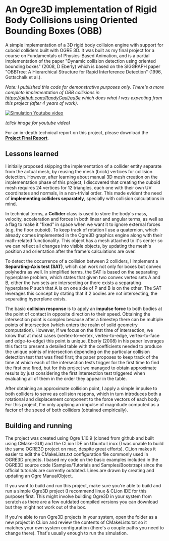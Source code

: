 # An Ogre3D implementation of Rigid Body Collisions using Oriented Bounding Boxes (OBB)

A simple implementation of a 3D rigid body collision engine with support for cuboid colliders built with OGRE 3D. It was built as my final project for a course on Fundamentals of Physics-Based Animation, and is a partial implementation of the paper "Dynamic collision detection using oriented bounding boxes" (2008, D Eberly) which is based on the SIGGRAPH paper "OBBTree: A Hierarchical Structure for Rapid Interference Detection" (1996, Gottschalk et al.). 

*Note: I published this code for demonstrative purposes only. There's a more complete implementation of OBB collisions in https://github.com/RandyGaul/qu3e which does what I was expecting from this project (after 4 years of work).*

[![Simulation Youtube video](https://img.youtube.com/vi/-T7ay-Wlm1U/0.jpg)](https://www.youtube.com/watch?v=-T7ay-Wlm1U)

*(click image for youtube video)*

For an in-depth technical report on this project, please download the **[Project Final Report](https://github.com/danyalejandro/ogre3d-collisions/blob/master/computer-animation-project.pdf)**.

## Lessons learned

I initially proposed skipping the implementation of a collider entity separate from the actual mesh, by reusing the mesh (brick) vertices for collision detection. However, after learning about manual 3D mesh creation on the implementation phase of this project, I discovered that creating the cuboid mesh requires 24 vertices for 12 triangles, each one with their own UV coordinates and normals, in a non-trivial order. This made evident the need of **implementing colliders separately**, specially with collision calculations in mind.

In technical terms, a **Collider** class is used to store the body's mass, velocity, acceleration and forces in both linear and angular terms, as well as a flag to make it "fixed" in space when we want it to ignore external forces (e.g. the floor cuboid). To keep track of rotation I use a quaternion, which already comes implemented in the Ogre3D graphics engine along with their math-related functionality. This object has a mesh attached to it's center so we can reflect all changes into visible objects, by updating the mesh's position and orientation after the frame's calculations are over.

To detect the occurrence of a collision between 2 colliders, I implement a **Separating-Axis test (SAT)**, which can work not only for boxes but convex polyhedra as well. In simplified terms, the SAT is based on the separating hyperplane problem, which states that given two convex vertex sets A and B, either the two sets are intersecting or there exists a separating hyperplane P such that A is on one side of P and B is on the other. The SAT leverages this concept by stating that if 2 bodies are not intersecting, the separating hyperplane exists.

The basic **collision response** is to apply an **impulse force** to both bodies at the point of contact in opposite direction to their speed. Obtaining the intersection point is complex because after a timestep there can be multiple points of intersection (which enters the realm of solid geometry computation). However, if we focus on the first time of intersection, we know that at most cases (vertex-to-vertex, vertex-to-edge, vertex-to-face and edge-to-edge) this point is unique. Eberly (2008) in his paper leverages this fact to present a detailed table with the coefficients needed to produce the unique points of intersection depending on the particular collision detection test that was fired first; the paper proposes to keep track of the time at which each of the intersection tests trigger for the first time to find the first one fired, but for this project we managed to obtain approximate results by just considering the first intersection test triggered when evaluating all of them in the order they appear in the table.

After obtaining an approximate collision point, I apply a simple impulse to both colliders to serve as collision respons, which in turn introduces both a rotational and displacement component to the force vectors of each body. For this project, I'm only applying an impulse of magnitude computed as a factor of the speed of both colliders (obtained empirically).

## Building and running

The project was created using Ogre 1.10.9 (cloned from github and built using CMake-GUI) and the CLion IDE on Ubuntu Linux (I was unable to build the same OGRE3D project on mac, despite great efforts). CLion makes it easier to edit the CMakeLists.txt configuration file commonly used in OGRE3D projects. I based my code on the basic examples included in the OGRE3D source code (Samples/Tutorials and Samples/Bootstrap) since the official tutorials are currently outdated. Lines are drawn by creating and updating an Ogre ManualObject.

If you want to build and run this project, make sure you're able to build and run a simple Ogre3D project (I recommend linux & CLion IDE for this purpose) first. This might involve building Ogre3D in your system from scratch as there are a few outdated compiled versions you can download but they might not work out of the box.

If you're able to run Ogre3D projects in your system, open the folder as a new project in CLion and review the contents of CMakeLists.txt so it matches your own system configuration (there's a couple paths you need to change there). That's usually enough to run the simulation.
